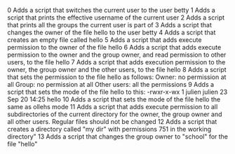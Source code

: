 0 Adds a script that switches the current user to the user betty
1 Adds a script that prints the effective username of the current user
2 Adds a script that prints all the groups the current user is part of
3 Adds a script that changes the owner of the file hello to the user betty
4 Adds a script that creates an empty file called hello
5 Adds a script that adds execute permission to the owner of the file hello
6 Adds a script that adds execute permission to the owner and the group owner, and read permission to other users, to the file hello
7 Adds a script that adds execution permission to the owner, the group owner and the other users, to the file hello
8 Adds a script that sets the permission to the file hello as follows:    Owner: no permission at all       Group: no permission at all    Other users: all the permissions
9 Adds a script that sets the mode of the file hello to this:  -rwxr-x-wx 1 julien julien 23 Sep 20 14:25 hello
10 Adds  a script that sets the mode of the file hello the same as ollehs mode
11 Adds a script that adds execute permission to all subdirectories of the current directory for the owner, the group owner and all other users. Regular files should not be changed
12 Adds a script that creates a directory called "my dir" with permissions 751 in the working directory"
13 Adds a script that changes the group owner to "school" for the file "hello"

